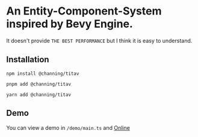 # An Entity-Component-System inspired by Bevy Engine.

It doesn't provide `THE BEST PERFORMANCE` but I think it is easy to understand.

## Installation

```
npm install @channing/titav
```

```
pnpm add @channing/titav
```

```
yarn add @channing/titav
```

## Demo

You can view a demo in `/demo/main.ts` and [Online](https://github.com/ChanningLua/titav/tree/master/demo)
